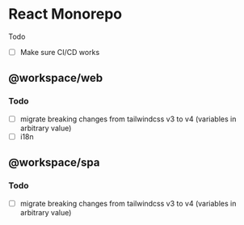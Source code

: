 # React Monorepo

Todo

- [ ] Make sure CI/CD works

## @workspace/web

### Todo

- [ ] migrate breaking changes from tailwindcss v3 to v4 (variables in arbitrary value)
- [ ] i18n

## @workspace/spa

### Todo

- [ ] migrate breaking changes from tailwindcss v3 to v4 (variables in arbitrary value)
